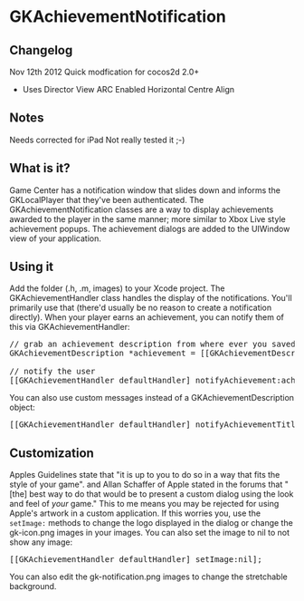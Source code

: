 GKAchievementNotification
=========================

Changelog
-----------
Nov 12th 2012
Quick modfication for cocos2d 2.0+
 - Uses Director View 
ARC Enabled
Horizontal Centre Align

Notes
-----------
Needs corrected for iPad
Not really tested it ;-)

What is it?
-----------

Game Center has a notification window that slides down and informs the GKLocalPlayer that they've been authenticated. The GKAchievementNotification classes are a way to display achievements awarded to the player in the same manner; more similar to Xbox Live style achievement popups. The achievement dialogs are added to the UIWindow view of your application.

Using it
--------

Add the folder (.h, .m, images) to your Xcode project. The GKAchievementHandler class handles the display of the notifications. You'll primarily use that (there'd usually be no reason to create a notification directly). When your player earns an achievement, you can notify them of this via GKAchievementHandler:

<pre>
// grab an achievement description from where ever you saved them
GKAchievementDescription *achievement = [[GKAchievementDescription alloc] init];

// notify the user
[[GKAchievementHandler defaultHandler] notifyAchievement:achievement];
</pre>

You can also use custom messages instead of a GKAchievementDescription object:

<pre>
[[GKAchievementHandler defaultHandler] notifyAchievementTitle:@"High Roller" andMessage:@"Earned 100 points online."];
</pre>

Customization
-------------

Apples Guidelines state that "it is up to you to do so in a way that fits the style of your game".  and Allan Schaffer of Apple stated in the forums that "[the] best way to do that would be to present a custom dialog using the look and feel of *your* game." This to me means you may be rejected for using Apple's artwork in a custom application. If this worries you, use the <code>setImage:</code> methods to change the logo displayed in the dialog or change the gk-icon.png images in your images. You can also set the image to nil to not show any image:

<pre>
[[GKAchievementHandler defaultHandler] setImage:nil];
</pre>

You can also edit the gk-notification.png images to change the stretchable background.